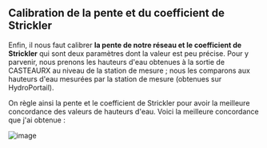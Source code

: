 ## Calibration de la pente et du coefficient de Strickler

Enfin, il nous faut calibrer **la pente de notre réseau et le coefficient de Strickler** qui sont deux paramètres dont la valeur est peu précise.
Pour y parvenir, nous prenons les hauteurs d'eau obtenues à la sortie de CASTEAURX au niveau de la station de mesure ; nous les comparons aux hauteurs d'eau mesurées par la station de mesure (obtenues sur HydroPortail).

On règle ainsi la pente et le coefficient de Strickler pour avoir la meilleure concordance des valeurs de hauteurs d'eau. Voici la meilleure concordance que j'ai obtenue :

![image](https://github.com/user-attachments/assets/9428ac7d-8a76-4fda-b1f4-8c6649d2d4b3)
